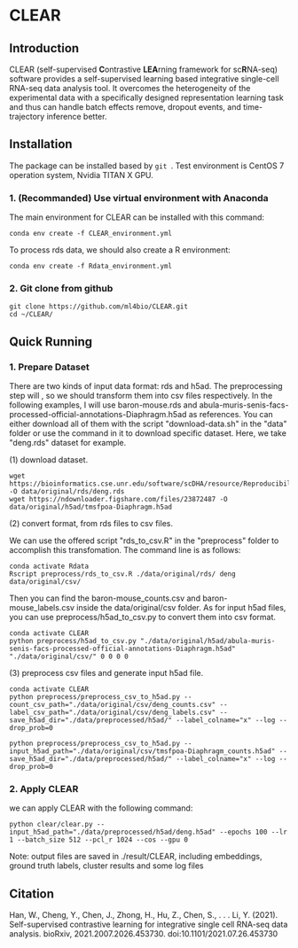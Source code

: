 # CLEAR

## Introduction

CLEAR (self-supervised **C**ontrastive **LEA**rning framework for sc**R**NA-seq) software provides a self-supervised learning based integrative single-cell RNA-seq data analysis tool. It overcomes the heterogeneity of the experimental data with a specifically designed representation learning task and thus can handle batch effects remove, dropout events, and time-trajectory inference better.

## Installation

The package can be installed based by `git `. Test environment is CentOS 7 operation system, Nvidia TITAN X GPU.

### 1. (Recommanded) Use virtual environment with Anaconda
The main environment for CLEAR can be installed with this command:
```
conda env create -f CLEAR_environment.yml

```
To process rds data, we should also create a R environment:
```
conda env create -f Rdata_environment.yml
```

### 2. Git clone from github

```
git clone https://github.com/ml4bio/CLEAR.git
cd ~/CLEAR/
```

## Quick Running

### 1. Prepare Dataset

There are two kinds of input data format: rds and h5ad. The preprocessing step will , so we should transform them into csv files respectively. 
In the following examples, I will use baron-mouse.rds and abula-muris-senis-facs-processed-official-annotations-Diaphragm.h5ad as references. 
You can either download all of them with the script "download-data.sh" in the "data" folder or use the command in it to download specific dataset.
Here, we take "deng.rds" dataset for example.

(1) download dataset.
```
wget https://bioinformatics.cse.unr.edu/software/scDHA/resource/Reproducibility/Data/deng.rds -O data/original/rds/deng.rds
wget https://ndownloader.figshare.com/files/23872487 -O data/original/h5ad/tmsfpoa-Diaphragm.h5ad
```

(2) convert format, from rds files to csv files.

We can use the offered script "rds_to_csv.R" in the "preprocess" folder to accomplish this transfomation. The command line is as follows: 
```
conda activate Rdata
Rscript preprocess/rds_to_csv.R ./data/original/rds/ deng data/original/csv/
```
Then you can find the baron-mouse_counts.csv and baron-mouse_labels.csv inside the data/original/csv folder.
As for input h5ad files, you can use preprocess/h5ad_to_csv.py to convert them into csv format.
```
conda activate CLEAR
python preprocess/h5ad_to_csv.py "./data/original/h5ad/abula-muris-senis-facs-processed-official-annotations-Diaphragm.h5ad" "./data/original/csv/" 0 0 0 0
```

(3) preprocess csv files and generate input h5ad file.

```
conda activate CLEAR
python preprocess/preprocess_csv_to_h5ad.py --count_csv_path="./data/original/csv/deng_counts.csv" --label_csv_path="./data/original/csv/deng_labels.csv" --save_h5ad_dir="./data/preprocessed/h5ad/" --label_colname="x" --log --drop_prob=0

python preprocess/preprocess_csv_to_h5ad.py --input_h5ad_path="./data/original/csv/tmsfpoa-Diaphragm_counts.h5ad" --save_h5ad_dir="./data/preprocessed/h5ad/" --label_colname="x" --log --drop_prob=0
```

### 2. Apply CLEAR

we can apply CLEAR with the following command:
```
python clear/clear.py --input_h5ad_path="./data/preprocessed/h5ad/deng.h5ad" --epochs 100 --lr 1 --batch_size 512 --pcl_r 1024 --cos --gpu 0
```
Note: output files are saved in ./result/CLEAR, including embeddings, ground truth labels, cluster results and some log files


## Citation

Han, W., Cheng, Y., Chen, J., Zhong, H., Hu, Z., Chen, S., . . . Li, Y. (2021). Self-supervised contrastive learning for integrative single cell RNA-seq data analysis. bioRxiv, 2021.2007.2026.453730. doi:10.1101/2021.07.26.453730

